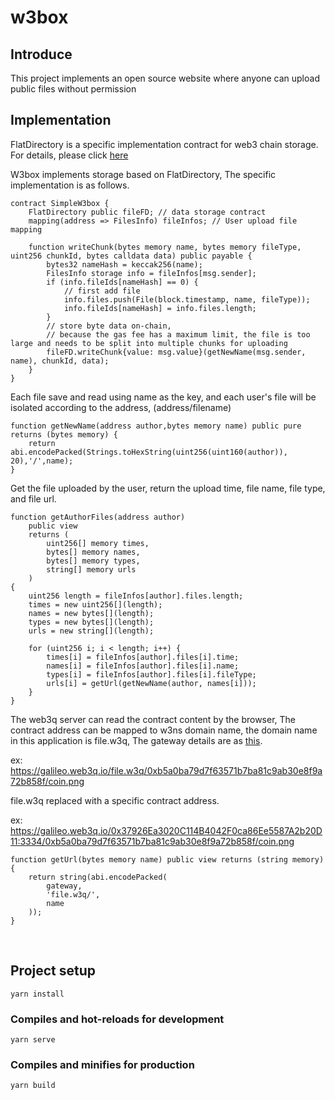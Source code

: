 # w3box

## Introduce
This project implements an open source website where anyone can upload public files without permission
<br>

## Implementation
FlatDirectory is a specific implementation contract for web3 chain storage. For details, please click [here](https://docs.web3q.io/tutorials/migrate-your-website-to-web3q-in-5-mins)

W3box implements storage based on FlatDirectory, The specific implementation is as follows.
```
contract SimpleW3box {
    FlatDirectory public fileFD; // data storage contract
    mapping(address => FilesInfo) fileInfos; // User upload file mapping
    
    function writeChunk(bytes memory name, bytes memory fileType, uint256 chunkId, bytes calldata data) public payable {
        bytes32 nameHash = keccak256(name);
        FilesInfo storage info = fileInfos[msg.sender];
        if (info.fileIds[nameHash] == 0) {
            // first add file
            info.files.push(File(block.timestamp, name, fileType));
            info.fileIds[nameHash] = info.files.length;
        }
        // store byte data on-chain, 
        // because the gas fee has a maximum limit, the file is too large and needs to be split into multiple chunks for uploading
        fileFD.writeChunk{value: msg.value}(getNewName(msg.sender, name), chunkId, data);
    }
}
```

Each file save and read using name as the key, and each user's file will be isolated according to the address, (address/filename)
```
function getNewName(address author,bytes memory name) public pure returns (bytes memory) {
    return abi.encodePacked(Strings.toHexString(uint256(uint160(author)), 20),'/',name);
}
```

Get the file uploaded by the user, return the upload time, file name, file type, and file url.
```
function getAuthorFiles(address author)
    public view
    returns (
        uint256[] memory times,
        bytes[] memory names,
        bytes[] memory types,
        string[] memory urls
    )
{
    uint256 length = fileInfos[author].files.length;
    times = new uint256[](length);
    names = new bytes[](length);
    types = new bytes[](length);
    urls = new string[](length);

    for (uint256 i; i < length; i++) {
        times[i] = fileInfos[author].files[i].time;
        names[i] = fileInfos[author].files[i].name;
        types[i] = fileInfos[author].files[i].fileType;
        urls[i] = getUrl(getNewName(author, names[i]));
    }
}
```

The web3q server can read the contract content by the browser, The contract
address can be mapped to w3ns domain name, the domain name in this application 
is file.w3q, The gateway details are as [this](https://docs.web3q.io/advanced-topics/web3q-gateway).

ex:
    https://galileo.web3q.io/file.w3q/0xb5a0ba79d7f63571b7ba81c9ab30e8f9a72b858f/coin.png

file.w3q replaced with a specific contract address.

ex:
    https://galileo.web3q.io/0x37926Ea3020C114B4042F0ca86Ee5587A2b20D11:3334/0xb5a0ba79d7f63571b7ba81c9ab30e8f9a72b858f/coin.png
```
function getUrl(bytes memory name) public view returns (string memory) {
    return string(abi.encodePacked(
        gateway,
        'file.w3q/',
        name
    ));
}
```
<br>



## Project setup
```
yarn install
```

### Compiles and hot-reloads for development
```
yarn serve
```

### Compiles and minifies for production
```
yarn build
```


